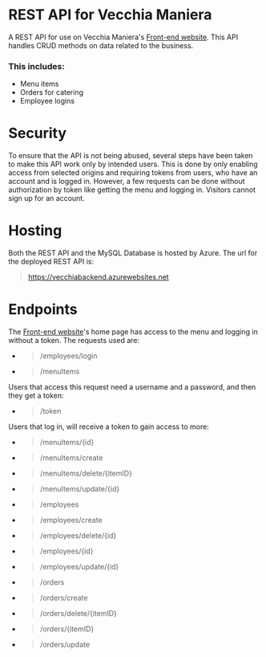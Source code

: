 # REST API for Vecchia Maniera
A REST API for use on Vecchia Maniera's [Front-end website](https://vecchia-78929.web.app/). This API handles CRUD methods on data related to the business. 
### This includes:

* Menu items
* Orders for catering
* Employee logins

# Security
To ensure that the API is not being abused, several steps have been taken to make this API work only by intended users.
This is done by only enabling access from selected origins and requiring tokens from users, who have an account and is logged in.
However, a few requests can be done without authorization by token like getting the menu and logging in. 
Visitors cannot sign up for an account.

# Hosting
Both the REST API and the MySQL Database is hosted by Azure. The url for the deployed REST API is:
>https://vecchiabackend.azurewebsites.net


# Endpoints
The [Front-end website](https://vecchia-78929.web.app/)'s home page has access to the menu and logging in without a token. The requests used are:
* > /employees/login
* > /menuItems

Users that access this request need a username and a password, and then they get a token:
* > /token

Users that log in, will receive a token to gain access to more:
* > /menuItems/{id}
* > /menuItems/create
* > /menuItems/delete/{itemID}
* > /menuItems/update/{id}

* > /employees
* > /employees/create
* > /employees/delete/{id}
* > /employees/{id}
* > /employees/update/{id}

* > /orders
* > /orders/create
* > /orders/delete/{itemID}
* > /orders/{itemID}
* > /orders/update



